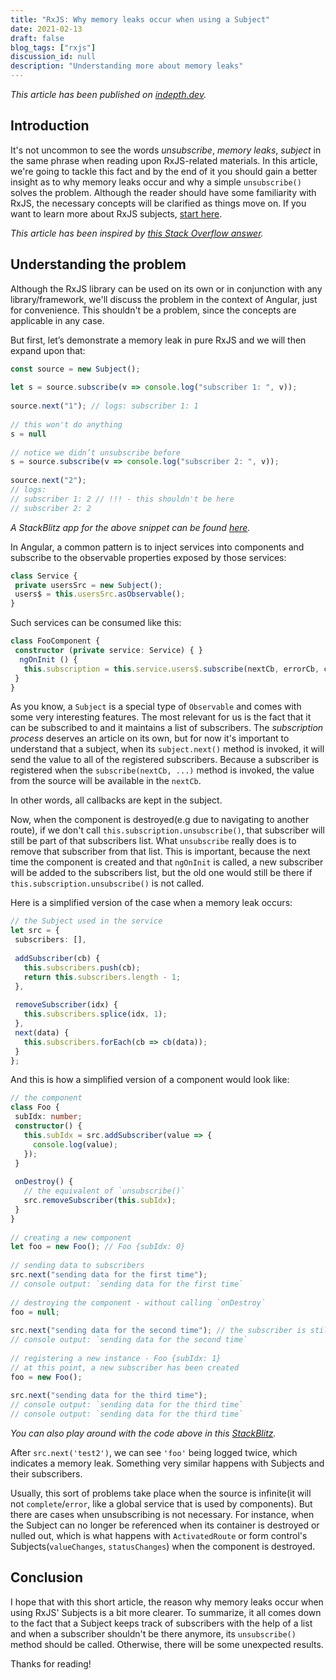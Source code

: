 ```yaml
---
title: "RxJS: Why memory leaks occur when using a Subject"
date: 2021-02-13
draft: false
blog_tags: ["rxjs"]
discussion_id: null
description: "Understanding more about memory leaks"
---
```


_This article has been published on [indepth.dev](https://indepth.dev/posts/1433/rxjs-why-memory-leaks-occur-when-using-a-subject)._

## Introduction

It's not uncommon to see the words _unsubscribe_, _memory leaks_, _subject_ in the same phrase when reading upon RxJS-related materials. In this article, we're going to tackle this fact and by the end of it you should gain a better insight as to why memory leaks occur and why a simple `unsubscribe()` solves the problem. Although the reader should have some familiarity with RxJS, the necessary concepts will be clarified as things move on. If you want to learn more about RxJS subjects, [start here](https://indepth.dev/reference/rxjs/subjects).

_This article has been inspired by [this Stack Overflow answer](https://stackoverflow.com/questions/63257763/do-subscriptions-to-rxjs-subjects-cause-memory-leaks-if-not-unsubscribed-when-th/63258734#63258734)._

## Understanding the problem

Although the RxJS library can be used on its own or in conjunction with any library/framework, we'll discuss the problem in the context of Angular, just for convenience. This shouldn't be a problem, since the concepts are applicable in any case.

But first, let’s demonstrate a memory leak in pure RxJS and we will then expand upon that:

```ts
const source = new Subject();
 
let s = source.subscribe(v => console.log("subscriber 1: ", v));
 
source.next("1"); // logs: subscriber 1: 1
 
// this won't do anything
s = null
 
// notice we didn’t unsubscribe before
s = source.subscribe(v => console.log("subscriber 2: ", v));
 
source.next("2");
// logs:
// subscriber 1: 2 // !!! - this shouldn't be here
// subscriber 2: 2
```

_A StackBlitz app for the above snippet can be found [here](https://stackblitz.com/edit/rxjs-memory-leak-example?file=index.ts)._

In Angular, a common pattern is to inject services into components and subscribe to the observable properties exposed by those services:

```ts
class Service {
 private usersSrc = new Subject();
 users$ = this.usersSrc.asObservable();
}
```

Such services can be consumed like this:

```ts
class FooComponent {
 constructor (private service: Service) { }
  ngOnInit () {
   this.subscription = this.service.users$.subscribe(nextCb, errorCb, completeCb)
 }
}
```

As you know, a `Subject` is a special type of `Observable` and comes with some very interesting features. The most relevant for us is the fact that it can be subscribed to and it maintains a list of subscribers. The _subscription process_ deserves an article on its own, but for now it's important to understand that a subject, when its `subject.next()` method is invoked, it will send the value to all of the registered subscribers. Because a subscriber is registered when the `subscribe(nextCb, ...)` method is invoked, the value from the source will be available in the `nextCb`.

In other words, all callbacks are kept in the subject.

Now, when the component is destroyed(e.g due to navigating to another route), if we don't call `this.subscription.unsubscribe()`, that subscriber will still be part of that subscribers list. What `unsubscribe` really does is to remove that subscriber from that list. This is important, because the next time the component is created and that `ngOnInit` is called, a new subscriber will be added to the subscribers list, but the old one would still be there if `this.subscription.unsubscribe()` is not called.

Here is a simplified version of the case when a memory leak occurs:

```ts
// the Subject used in the service
let src = {
 subscribers: [],
 
 addSubscriber(cb) {
   this.subscribers.push(cb);
   return this.subscribers.length - 1;
 },
 
 removeSubscriber(idx) {
   this.subscribers.splice(idx, 1);
 },
 next(data) {
   this.subscribers.forEach(cb => cb(data));
 }
};
```

And this is how a simplified version of a component would look like:

```ts
// the component
class Foo {
 subIdx: number;
 constructor() {
   this.subIdx = src.addSubscriber(value => {
     console.log(value);
   });
 }
 
 onDestroy() {
   // the equivalent of `unsubscribe()`
   src.removeSubscriber(this.subIdx);
 }
}
 
// creating a new component
let foo = new Foo(); // Foo {subIdx: 0}
 
// sending data to subscribers
src.next("sending data for the first time");
// console output: `sending data for the first time`
 
// destroying the component - without calling `onDestroy`
foo = null;
 
src.next("sending data for the second time"); // the subscriber is still there
// console output: `sending data for the second time`
 
// registering a new instance - Foo {subIdx: 1}
// at this point, a new subscriber has been created
foo = new Foo();
 
src.next("sending data for the third time");
// console output: `sending data for the third time`
// console output: `sending data for the third time`
```

_You can also play around with the code above in this [StackBlitz](https://stackblitz.com/edit/memory-leaks-simplified-version?file=index.ts)._

After `src.next('test2')`, we can see `'foo'` being logged twice, which indicates a memory leak. Something very similar happens with Subjects and their subscribers.

Usually, this sort of problems take place when the source is infinite(it will not `complete`/`error`, like a global service that is used by components). But there are cases when unsubscribing is not necessary. For instance, when the Subject can no longer be referenced when its container is destroyed or nulled out, which is what happens with `ActivatedRoute` or form control's Subjects(`valueChanges`, `statusChanges`) when the component is destroyed.

## Conclusion

I hope that with this short article, the reason why memory leaks occur when using RxJS' Subjects is a bit more clearer. To summarize, it all comes down to the fact that a Subject keeps track of subscribers with the help of a list and when a subscriber shouldn't be there anymore, its `unsubscribe()` method should be called. Otherwise, there will be some unexpected results.

Thanks for reading!

